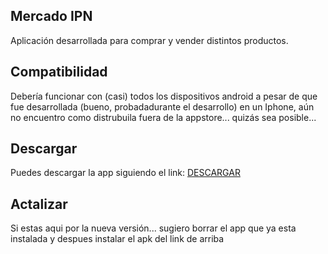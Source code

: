 ## Mercado IPN

Aplicación desarrollada para comprar y vender distintos productos.

## Compatibilidad

Debería funcionar con (casi) todos los dispositivos android
a pesar de que fue desarrollada (bueno, probadadurante el desarrollo) en un Iphone, aún no encuentro como distrubuila fuera de la appstore... quizás sea posible...

## Descargar

Puedes descargar la app siguiendo el link: [ DESCARGAR ](https://github.com/Exusai/MercadoIPN/blob/Proyecto/MercadoIPN(Beta2).apk)

## Actalizar
Si estas aqui por la nueva versión... sugiero borrar el app que ya esta instalada y despues instalar el apk del link de arriba

